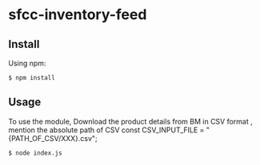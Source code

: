 # sfcc-inventory-feed

## Install

Using npm:

```console
$ npm install
```

## Usage
To use the module, Download the product details from BM in CSV format , mention the absolute path of CSV 
const CSV_INPUT_FILE = "{PATH_OF_CSV/XXX}.csv";

```console
$ node index.js
```